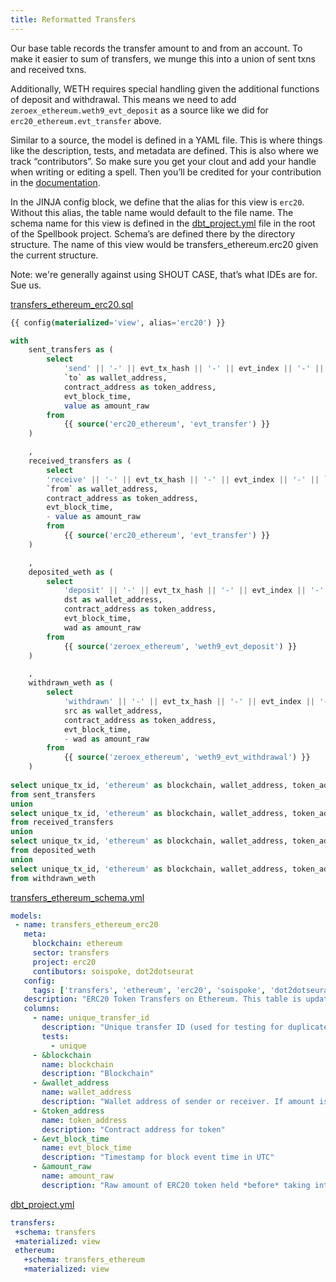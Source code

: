 ```yaml
---
title: Reformatted Transfers
---
```


Our base table records the transfer amount to and from an account. To make it easier to sum of transfers, we munge this into a union of sent txns and received txns.

Additionally, WETH requires special handling given the additional functions of deposit and withdrawal. This means we need to add `zeroex_ethereum.weth9_evt_deposit` as a source like we did for `erc20_ethereum.evt_transfer` above.

Similar to a source, the model is defined in a YAML file. This is where things like the description, tests, and metadata are defined. This is also where we track “contributors”. So make sure you get your clout and add your handle when writing or editing a spell. Then you’ll be credited for your contribution in the [documentation](https://spellbook-docs.dune.com/#!/overview).

In the JINJA config block, we define that the alias for this view is `erc20`. Without this alias, the table name would default to the file name. The schema name for this view is defined in the [dbt\_project.yml](https://github.com/duneanalytics/spellbook/blob/master/spellbook/dbt\_project.yml) file in the root of the Spellbook project. Schema’s are defined there by the directory structure. The name of this view would be transfers\_ethereum.erc20 given the current structure.

Note: we're generally against using SHOUT CASE, that’s what IDEs are for. Sue us.

[transfers\_ethereum\_erc20.sql](https://github.com/duneanalytics/spellbook/blob/master/spellbook/models/transfers/ethereum/erc20/transfers\_ethereum\_erc20.sql)

```sql
{{ config(materialized='view', alias='erc20') }}

with
    sent_transfers as (
        select
            'send' || '-' || evt_tx_hash || '-' || evt_index || '-' || `to` as unique_tx_id,
            `to` as wallet_address,
            contract_address as token_address,
            evt_block_time,
            value as amount_raw
        from
            {{ source('erc20_ethereum', 'evt_transfer') }}
    )

    ,
    received_transfers as (
        select
        'receive' || '-' || evt_tx_hash || '-' || evt_index || '-' || `from` as unique_tx_id,
        `from` as wallet_address,
        contract_address as token_address,
        evt_block_time,
        - value as amount_raw
        from
            {{ source('erc20_ethereum', 'evt_transfer') }}
    )

    ,
    deposited_weth as (
        select
            'deposit' || '-' || evt_tx_hash || '-' || evt_index || '-' || dst as unique_tx_id,
            dst as wallet_address,
            contract_address as token_address,
            evt_block_time,
            wad as amount_raw
        from
            {{ source('zeroex_ethereum', 'weth9_evt_deposit') }}
    )

    ,
    withdrawn_weth as (
        select
            'withdrawn' || '-' || evt_tx_hash || '-' || evt_index || '-' || src as unique_tx_id,
            src as wallet_address,
            contract_address as token_address,
            evt_block_time,
            - wad as amount_raw
        from
            {{ source('zeroex_ethereum', 'weth9_evt_withdrawal') }}
    )
    
select unique_tx_id, 'ethereum' as blockchain, wallet_address, token_address, evt_block_time, amount_raw
from sent_transfers
union
select unique_tx_id, 'ethereum' as blockchain, wallet_address, token_address, evt_block_time, amount_raw
from received_transfers
union
select unique_tx_id, 'ethereum' as blockchain, wallet_address, token_address, evt_block_time, amount_raw
from deposited_weth
union
select unique_tx_id, 'ethereum' as blockchain, wallet_address, token_address, evt_block_time, amount_raw
from withdrawn_weth
```

[transfers\_ethereum\_schema.yml](https://github.com/duneanalytics/spellbook/blob/master/spellbook/models/transfers/ethereum/transfers\_ethereum\_schema.yml)

```yaml
models:
 - name: transfers_ethereum_erc20
   meta:
     blockchain: ethereum
     sector: transfers
     project: erc20
     contibutors: soispoke, dot2dotseurat
   config:
     tags: ['transfers', 'ethereum', 'erc20', 'soispoke', 'dot2dotseurat']
   description: "ERC20 Token Transfers on Ethereum. This table is updated every 15 minutes."
   columns:
     - name: unique_transfer_id
       description: "Unique transfer ID (used for testing for duplicates)"
       tests:
         - unique
     - &blockchain
       name: blockchain
       description: "Blockchain"
     - &wallet_address
       name: wallet_address
       description: "Wallet address of sender or receiver. If amount is negative, wallet address is the sender's."
     - &token_address
       name: token_address
       description: "Contract address for token"
     - &evt_block_time
       name: evt_block_time
       description: "Timestamp for block event time in UTC"
     - &amount_raw
       name: amount_raw
       description: "Raw amount of ERC20 token held *before* taking into account token decimals"

```

[dbt\_project.yml](https://github.com/duneanalytics/spellbook/blob/master/spellbook/dbt\_project.yml)

```yaml
transfers:
 +schema: transfers
 +materialized: view
 ethereum:
   +schema: transfers_ethereum
   +materialized: view
```
